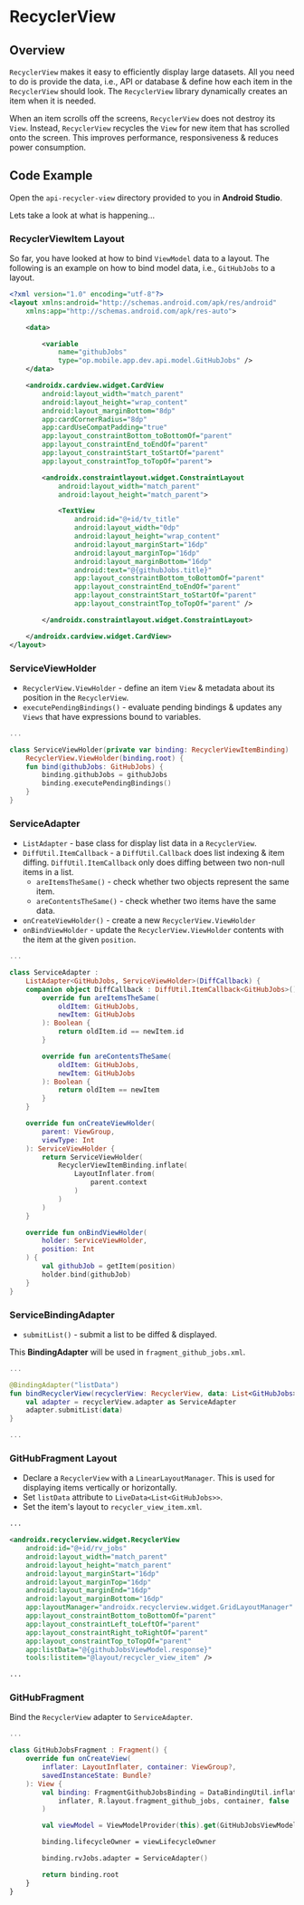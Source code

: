 # **RecyclerView**

## Overview
`RecyclerView` makes it easy to efficiently display large datasets. All you need to do is provide the data, i.e., API or database & define how each item in the `RecyclerView` should look. The `RecyclerView` library dynamically creates an item when it is needed. 

When an item scrolls off the screens, `RecyclerView` does not destroy its `View`. Instead, `RecyclerView` recycles the `View` for new item that has scrolled onto the screen. This improves performance, responsiveness & reduces power consumption.

## Code Example
Open the `api-recycler-view` directory provided to you in **Android Studio**. 

Lets take a look at what is happening...

### RecyclerViewItem Layout
So far, you have looked at how to bind `ViewModel` data to a layout. The following is an example on how to bind model data, i.e., `GitHubJobs` to a layout.

```xml
<?xml version="1.0" encoding="utf-8"?>
<layout xmlns:android="http://schemas.android.com/apk/res/android"
    xmlns:app="http://schemas.android.com/apk/res-auto">

    <data>

        <variable
            name="githubJobs"
            type="op.mobile.app.dev.api.model.GitHubJobs" />
    </data>

    <androidx.cardview.widget.CardView
        android:layout_width="match_parent"
        android:layout_height="wrap_content"
        android:layout_marginBottom="8dp"
        app:cardCornerRadius="8dp"
        app:cardUseCompatPadding="true"
        app:layout_constraintBottom_toBottomOf="parent"
        app:layout_constraintEnd_toEndOf="parent"
        app:layout_constraintStart_toStartOf="parent"
        app:layout_constraintTop_toTopOf="parent">

        <androidx.constraintlayout.widget.ConstraintLayout
            android:layout_width="match_parent"
            android:layout_height="match_parent">

            <TextView
                android:id="@+id/tv_title"
                android:layout_width="0dp"
                android:layout_height="wrap_content"
                android:layout_marginStart="16dp"
                android:layout_marginTop="16dp"
                android:layout_marginBottom="16dp"
                android:text="@{githubJobs.title}"
                app:layout_constraintBottom_toBottomOf="parent"
                app:layout_constraintEnd_toEndOf="parent"
                app:layout_constraintStart_toStartOf="parent"
                app:layout_constraintTop_toTopOf="parent" />

        </androidx.constraintlayout.widget.ConstraintLayout>

    </androidx.cardview.widget.CardView>
</layout>
```

### ServiceViewHolder

- `RecyclerView.ViewHolder` - define an item `View` & metadata about its position in the `RecyclerView`.
- `executePendingBindings()` - evaluate pending bindings & updates any `Views` that have expressions bound to variables.

```kotlin
...

class ServiceViewHolder(private var binding: RecyclerViewItemBinding) :
    RecyclerView.ViewHolder(binding.root) {
    fun bind(githubJobs: GitHubJobs) {
        binding.githubJobs = githubJobs
        binding.executePendingBindings()
    }
}
```

### ServiceAdapter
- `ListAdapter` - base class for display list data in a `RecyclerView`.
- `DiffUtil.ItemCallback` -  a `DiffUtil.Callback` does list indexing & item diffing. `DiffUtil.ItemCallback` only does diffing between two non-null items in a list.
  - `areItemsTheSame()` - check whether two objects represent the same item.
  - `areContentsTheSame()` - check whether two items have the same data. 
- `onCreateViewHolder()` - create a new `RecyclerView.ViewHolder`
- `onBindViewHolder` - update the `RecyclerView.ViewHolder` contents with the item at the given `position`. 

```kotlin
...

class ServiceAdapter :
    ListAdapter<GitHubJobs, ServiceViewHolder>(DiffCallback) {
    companion object DiffCallback : DiffUtil.ItemCallback<GitHubJobs>() {
        override fun areItemsTheSame(
            oldItem: GitHubJobs,
            newItem: GitHubJobs
        ): Boolean {
            return oldItem.id == newItem.id
        }

        override fun areContentsTheSame(
            oldItem: GitHubJobs,
            newItem: GitHubJobs
        ): Boolean {
            return oldItem == newItem
        }
    }

    override fun onCreateViewHolder(
        parent: ViewGroup,
        viewType: Int
    ): ServiceViewHolder {
        return ServiceViewHolder(
            RecyclerViewItemBinding.inflate(
                LayoutInflater.from(
                    parent.context
                )
            )
        )
    }

    override fun onBindViewHolder(
        holder: ServiceViewHolder,
        position: Int
    ) {
        val githubJob = getItem(position)
        holder.bind(githubJob)
    }
}
```

### ServiceBindingAdapter

- `submitList()` - submit a list to be diffed & displayed.

This **BindingAdapter** will be used in `fragment_github_jobs.xml`.

```kotlin
...

@BindingAdapter("listData")
fun bindRecyclerView(recyclerView: RecyclerView, data: List<GitHubJobs>?) {
    val adapter = recyclerView.adapter as ServiceAdapter
    adapter.submitList(data)
}

...
```

### GitHubFragment Layout

- Declare a `RecyclerView` with a `LinearLayoutManager`. This is used for displaying items vertically or horizontally. 
- Set `listData` attribute to `LiveData<List<GitHubJobs>>`.
- Set the item's layout to `recycler_view_item.xml`.

```xml
...

<androidx.recyclerview.widget.RecyclerView
    android:id="@+id/rv_jobs"
    android:layout_width="match_parent"
    android:layout_height="match_parent"
    android:layout_marginStart="16dp"
    android:layout_marginTop="16dp"
    android:layout_marginEnd="16dp"
    android:layout_marginBottom="16dp"
    app:layoutManager="androidx.recyclerview.widget.GridLayoutManager"
    app:layout_constraintBottom_toBottomOf="parent"
    app:layout_constraintLeft_toLeftOf="parent"
    app:layout_constraintRight_toRightOf="parent"
    app:layout_constraintTop_toTopOf="parent"
    app:listData="@{githubJobsViewModel.response}"
    tools:listitem="@layout/recycler_view_item" />

...
```

### GitHubFragment
Bind the `RecyclerView` adapter to `ServiceAdapter`.

```kotlin
...

class GitHubJobsFragment : Fragment() {
    override fun onCreateView(
        inflater: LayoutInflater, container: ViewGroup?,
        savedInstanceState: Bundle?
    ): View {
        val binding: FragmentGithubJobsBinding = DataBindingUtil.inflate(
            inflater, R.layout.fragment_github_jobs, container, false
        )

        val viewModel = ViewModelProvider(this).get(GitHubJobsViewModel::class.java)

        binding.lifecycleOwner = viewLifecycleOwner

        binding.rvJobs.adapter = ServiceAdapter()

        return binding.root
    }
}
```
